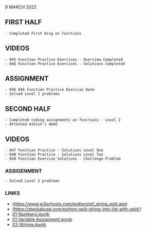 9 MARCH 2022

## FIRST HALF
```
- Completed First Assg on functions 

```

## VIDEOS
```
- 045 Function Practice Exercises - Overview Completed
- 046 Function Practice Exercises - Solutions Completed 
```

## ASSIGNMENT
```
- 045 046 Function Practice Exercise Done
- Solved Level 1 problems
```

## SECOND HALF
```
- Completed coding assignments on functions - Level 2
- Attented Ashish's demo

```

## VIDEOS
```
- 047 Function Practice - Solutions Level One
- 048 Function Practice - Solutions Level Two
- 049 Function Exercise Solutions - Challenge Problem
```

### ASSIGENMENT
```
- Solved Level 2 problems
```

### LINKS
- (https://www.w3schools.com/python/ref_string_split.asp)
- (https://stackabuse.com/python-split-string-into-list-with-split/)
- [01-Numbers.ipynb](https://github.com/Pierian-Data/Complete-Python-3-Bootcamp/blob/master/00-Python%20Object%20and%20Data%20Structure%20Basics/01-Numbers.ipynb) 
- [01-Variable Assignment.ipynb](https://github.com/Pierian-Data/Complete-Python-3-Bootcamp/blob/master/00-Python%20Object%20and%20Data%20Structure%20Basics/01-Variable%20Assignment.ipynb)
- [02-Strings.ipynb](https://github.com/Pierian-Data/Complete-Python-3-Bootcamp/blob/master/00-Python%20Object%20and%20Data%20Structure%20Basics/02-Strings.ipynb)
